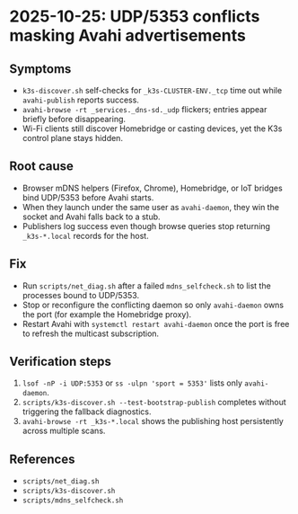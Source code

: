 # 2025-10-25: UDP/5353 conflicts masking Avahi advertisements

## Symptoms
- `k3s-discover.sh` self-checks for `_k3s-CLUSTER-ENV._tcp` time out
  while `avahi-publish` reports success.
- `avahi-browse -rt _services._dns-sd._udp` flickers; entries appear briefly
  before disappearing.
- Wi-Fi clients still discover Homebridge or casting devices, yet the K3s
  control plane stays hidden.

## Root cause
- Browser mDNS helpers (Firefox, Chrome), Homebridge, or IoT bridges bind
  UDP/5353 before Avahi starts.
- When they launch under the same user as `avahi-daemon`, they win the socket
  and Avahi falls back to a stub.
- Publishers log success even though browse queries stop returning
  `_k3s-*.local` records for the host.

## Fix
- Run `scripts/net_diag.sh` after a failed `mdns_selfcheck.sh` to list the
  processes bound to UDP/5353.
- Stop or reconfigure the conflicting daemon so only `avahi-daemon` owns the
  port (for example the Homebridge proxy).
- Restart Avahi with `systemctl restart avahi-daemon` once the port is free to
  refresh the multicast subscription.

## Verification steps
1. `lsof -nP -i UDP:5353` or `ss -ulpn 'sport = 5353'` lists only
   `avahi-daemon`.
2. `scripts/k3s-discover.sh --test-bootstrap-publish` completes without
   triggering the fallback diagnostics.
3. `avahi-browse -rt _k3s-*.local` shows the publishing host persistently
   across multiple scans.

## References
- `scripts/net_diag.sh`
- `scripts/k3s-discover.sh`
- `scripts/mdns_selfcheck.sh`

